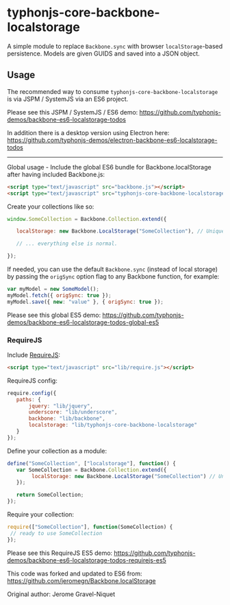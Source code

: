 # typhonjs-core-backbone-localstorage

A simple module to replace `Backbone.sync` with browser `localStorage`-based persistence. Models are given GUIDS
and saved into a JSON object.

## Usage

The recommended way to consume `typhonjs-core-backbone-localstorage` is via JSPM / SystemJS via an ES6 project.

Please see this JSPM / SystemJS / ES6 demo: https://github.com/typhonjs-demos/backbone-es6-localstorage-todos

In addition there is a desktop version using Electron here:
https://github.com/typhonjs-demos/electron-backbone-es6-localstorage-todos

------

Global usage - Include the global ES6 bundle for Backbone.localStorage after having included Backbone.js:

```html
<script type="text/javascript" src="backbone.js"></script>
<script type="text/javascript" src="typhonjs-core-backbone-localstorage.js"></script>
```

Create your collections like so:

```javascript
window.SomeCollection = Backbone.Collection.extend({

   localStorage: new Backbone.LocalStorage("SomeCollection"), // Unique name within your app.

   // ... everything else is normal.

});
```

If needed, you can use the default `Backbone.sync` (instead of local storage) by passing the `origSync` option flag
to any Backbone function, for example:

```javascript
var myModel = new SomeModel();
myModel.fetch({ origSync: true });
myModel.save({ new: "value" }, { origSync: true });
```

Please see this global ES5 demo: https://github.com/typhonjs-demos/backbone-es6-localstorage-todos-global-es5

### RequireJS

Include [RequireJS](http://requirejs.org):

```html
<script type="text/javascript" src="lib/require.js"></script>
```

RequireJS config:
```javascript
require.config({
   paths: {
       jquery: "lib/jquery",
       underscore: "lib/underscore",
       backbone: "lib/backbone",
       localstorage: "lib/typhonjs-core-backbone-localstorage"
   }
});
```

Define your collection as a module:
```javascript
define("SomeCollection", ["localstorage"], function() {
   var SomeCollection = Backbone.Collection.extend({
        localStorage: new Backbone.LocalStorage("SomeCollection") // Unique name within your app.
   });

   return SomeCollection;
});
```

Require your collection:
```javascript
require(["SomeCollection"], function(SomeCollection) {
 // ready to use SomeCollection
});
```

Please see this RequireJS ES5 demo: https://github.com/typhonjs-demos/backbone-es6-localstorage-todos-requirejs-es5

This code was forked and updated to ES6 from: https://github.com/jeromegn/Backbone.localStorage

Original author: Jerome Gravel-Niquet
